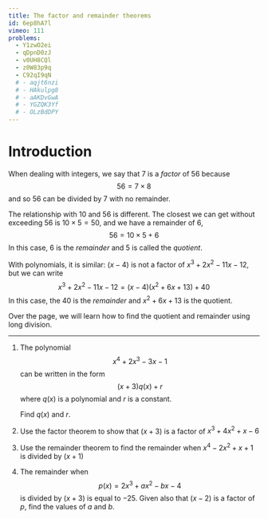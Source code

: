 ```yaml
---
title: The factor and remainder theorems
id: 6ep8hA7l
vimeo: 111
problems:
  - Y1zwO2ei
  - qDpnD0zJ
  - v0UH8CQl
  - z0W83p9q
  - C92qI9qN
  # - aqjt6nzi
  # - HAkulpg8
  # - aAKDvGwA
  # - YGZQK3Yf
  # - OLzBdDPY
---
```


# Introduction

When dealing with integers, we say that $7$ is a *factor* of $56$ because
$$
56 = 7 \times 8
$$
and so $56$ can be divided by $7$ with no remainder.

The relationship with $10$ and $56$ is different. The closest we can get without exceeding $56$ is $10 \times 5 = 50,$ and we have a remainder of $6,$
$$
56 = 10 \times 5 + 6
$$
In this case, $6$ is the *remainder* and $5$ is called the *quotient*.

With polynomials, it is similar: $(x-4)$ is not a factor of $x^{3} + 2x^{2} - 11x - 12,$ but we can write
$$
x^{3} + 2x^{2} - 11x - 12 = (x - 4)(x^2 + 6x + 13) + 40
$$
In this case, the $40$ is the *remainder* and $x^2 + 6x + 13$ is the quotient.

Over the page, we will learn how to find the quotient and remainder using long division.

---

 1. The polynomial
    $$
    x^4 + 2x^3 - 3x - 1
    $$
    can be written in the form
    $$
    (x + 3)q(x) + r
    $$
    where $q(x)$ is a polynomial and $r$ is a constant.

    Find $q(x)$ and $r.$

 1. Use the factor theorem to show that $(x + 3)$ is a factor of $x^3 + 4x^2 + x - 6$
 
 1. Use the remainder theorem to find the remainder when $x^4 - 2x^2 + x + 1$ is divided by $(x + 1)$

 1. The remainder when
    $$
    p(x) = 2x^3 + ax^2 - bx - 4
    $$
    is divided by $(x + 3)$ is equal to $-25$. Given also that $(x - 2)$ is a factor of $p,$ find the values of $a$ and $b.$
